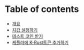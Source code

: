 # Table of contents

* [개요](README.md)
* [지갑 설정하기](undefined-1.md)
* [테스트 코인 받기](undefined-2.md)
* [케플러에 K-Rust토큰 추가하기](k-rust.md)
